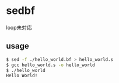 # sedbf
loop未対応

## usage

```bash
$ sed -f ./hello_world.bf > hello_world.s
$ gcc hello_world.s -o hello_world
$ ./hello_world
Hello World!
```
